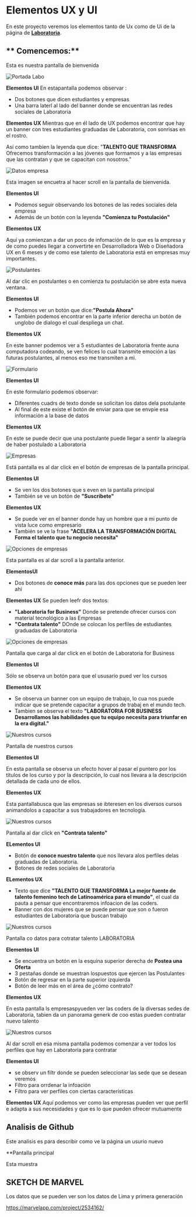 # **Elementos UX y UI**

En este proyecto veremos los elementos tanto de Ux como de Ui de la página de [**Laboratoria**](http://www.laboratoria.la/ ).

## ** Comencemos:**

Esta es nuestra pantalla de bienvenida

![Portada Labo](assets/images/1.jpg)

**Elementos UI**
En estapantalla podemos observar :
* Dos botones que dicen estudiantes y empresas
* Una barra laterl al lado del banner donde se encuentran las redes sociales de Laboratoria

**Elementos UX**
Mientras que en él lado de UX podemos encontrar que hay un banner con tres estudiantes graduadas de Laboratoria, con sonrisas en el rostro.

Así como tambien la leyenda que dice: "**TALENTO QUE TRANSFORMA**
Ofrecemos transformación a las jóvenes que formamos y a las empresas que las contratan y que se capacitan con nosotros."

![Datos empresa](assets/images/2.jpg)

Esta imagen se encuetra al hacer scroll en la pantalla de bienvenida.

**Elementos UI**
* Podemos seguir observando los botones de las redes sociales dela empresa
* Además de un botón con la leyenda **"Comienza tu Postulación"**

**Elementos UX**

Aquí ya comienzan a dar un poco de infomación de lo que es la empresa y de como puedes llegar a convertirte en Desarrolladora Web o Diseñadora UX en 6 meses y de como ese talento de Laboratoria está en empresas muy importantes.

![Postulantes](assets/images/3.jpg)

Al dar clic en postulantes o en comienza tu postulación se abre esta nueva ventana.

**Elementos UI**
* Podemos ver un botón que dice:**"Postula Ahora"**
* También podemos encontrar en la parte inferior derecha un botón de unglobo de dialogo el cual despliega un chat.

**Elementos UX**

En este banner podemos ver a 5 estudiantes de Laboratoria frente auna computadora codeando, se ven felices lo cual transmite emoción a las futuras postulantes, al menos eso me transmiten a mi.

![Formulario](assets/images/4.jpg)

**Elementos UI**

En este formulario podemos observar:

* Diferentes cuadrs de texto donde se solicitan los datos dela psotulante
* Al final de este existe el botón de enviar para que se envpie esa información a la base de datos

**Elementos UX**

En este se puede decir que una postulante puede llegar a sentir la alaegría de haber postulado a Laboratoria

![Empresas](assets/images/5.jpg)

Está pantalla es al dar click en el botón de empresas de la pantalla principal.

**Elementos UI**

* Se ven los dos botones que s even en la pantalla principal
* También se ve un botón de **"Suscribete"**

**Elementos UX**

* Se puede ver en el banner donde hay un hombre que a mi punto de vista luce como empresario
* También se ve la frase **"ACELERA LA TRANSFORMACIÓN DIGITAL
Forma el talento que tu negocio necesita"**

![Opciones de empresas](assets/images/6.jpg)

Esta pantalla  es al dar scroll a la pantalla anterior.

**ElementosUI**
* Dos botones de **conoce más** para las dos opciones que se pueden leer ahi

**Elementos UX**
Se pueden leefr dos textos:
* **"Laboratoria for Business"** Donde se pretende ofrecer cursos con material tecnológico a las Empresas
* **"Contrata talento"** DOnde se colocan los perfiles de estudiantes graduadas de Laboratoria

![Opciones de empresas](assets/images/7.jpg)

Pantalla que carga al dar click en el botón de Laboratoria for Business

**Elementos UI**

Sólo se observa un botón para que el ususario pued ver los cursos

**Elementos UX**

* Se observa un banner con un equipo de trabajo, lo cua nos puede indicar que se pretende capacitar a grupos de trabaj en el mundo tech.
* Tambien se observa el texto **"LABORATORIA FOR BUSINESS
Desarrollamos las habilidades que tu equipo necesita para triunfar en la era digital."**

![Nuestros cursos](assets/images/8.jpg)

Pantalla de nuestros cursos

**Elementos UI**

En esta pantalla se observa un efecto hover al pasar el puntero por los títulos de los curso y por la descripción, lo cual nos llevara a la descripción detallada de cada uno de ellos.

**Elementos UX**

Esta pantallabusca que las empresas se ibteresen en los diversos cursos animandolos a capacitar a sus trabajadores en tecnología.

![Nuestros cursos](assets/images/9.jpg)

Pantalla al dar click en **"Contrata talento"**

**ELementos UI**

* Botón de **conoce nuestro talento** que nos llevara alos perfiles delas graduadas de Laboratoria.
* Botones de redes sociales de Laboratoria

**ELementos UX**

* Texto que dice **"TALENTO QUE TRANSFORMA
La mejor fuente de talento femenino tech de Latinoamérica para el mundo"**, el cual da pauta a pensar que encontraremos infoacion de las coders.
* Banner con dos mujeres que se puede pensar que son o fueron estudiantes de Laboratoria que buscan trabajo

![Nuestros cursos](assets/images/10.jpg)

Pantalla co datos para cotratar talento LABORATORIA

**Elementos UI**
* Se encuentra un botón en la esquina superior derecha de **Postea una Oferta**
* 3 pestañas donde se muestran lospuestos que ejercen las Postulantes
* Botón de regresar en la parte superior izquierda
* Botón de leer más en el área de ¿cómo contrato?

**Elementos UX**

En esta pantalla ls empresaspyueden ver las coders de la diversas sedes de Laboratoria, tabien da un panorama generk de coo estas pueden contratar nuevo talento

![Nuestros cursos](assets/images/11.jpg)

Al dar scroll en esa misma pantalla podemos comenzar a ver todos los perfiles que hay en Laboratoria para contratar

**Elementos UI**
* se observ un filtr donde se pueden seleccionar las sede que se desean veremos
* Filtro para orrdenar la infoación
* Filtro para ver perfiles con ciertas características

**Elementos UX**
Aquí podemos ver como las empresas pueden ver que perfil e adapta a sus necesidades y que es lo que pueden ofrecer mutuamente

## Analisis de Github

Este analisis es para describir como ve la página un usurio nuevo

**Pantalla principal

Esta muestra

## SKETCH DE MARVEL

Los datos que se pueden ver son los datos de Lima y primera generación

https://marvelapp.com/project/2534162/
